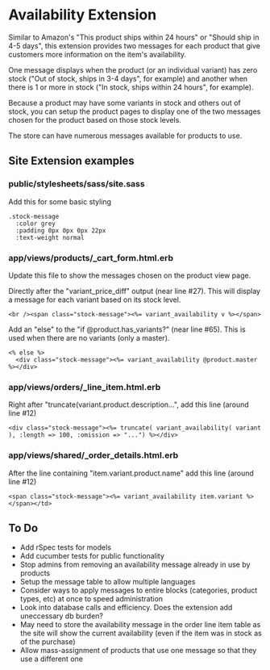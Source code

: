 Availability Extension
======================

Similar to Amazon's "This product ships within 24 hours" or "Should ship in 4-5 days", this extension provides two messages for each product that give customers more information on the item's availability.

One message displays when the product (or an individual variant) has zero stock ("Out of stock, ships in 3-4 days", for example) and another when there is 1 or more in stock ("In stock, ships within 24 hours", for example).

Because a product may have some variants in stock and others out of stock, you can setup the product pages to display one of the two messages chosen for the product based on those stock levels.

The store can have numerous messages available for products to use.

Site Extension examples
-----------------------

### public/stylesheets/sass/site.sass ###

Add this for some basic styling

    .stock-message
      :color grey
      :padding 0px 0px 0px 22px
      :text-weight normal
  
### app/views/products/_cart_form.html.erb ###

Update this file to show the messages chosen on the product view page.

Directly after the "variant_price_diff" output (near line #27). This will display a message for each variant based on its stock level.

    <br /><span class="stock-message"><%= variant_availability v %></span>

Add an "else" to the "if @product.has_variants?" (near line #65). This is used when there are no variants (only a master).

    <% else %>
      <div class="stock-message"><%= variant_availability @product.master %></div>

### app/views/orders/_line_item.html.erb ###

Right after "truncate(variant.product.description...", add this line (around line #12)

    <div class="stock-message"><%= truncate( variant_availability( variant ), :length => 100, :omission => "...") %></div>

### app/views/shared/_order_details.html.erb ###

After the line containing "item.variant.product.name" add this line (around line #12)

    <span class="stock-message"><%= variant_availability item.variant %></span></td>

To Do
-----------------------

* Add rSpec tests for models
* Add cucumber tests for public functionality
* Stop admins from removing an availability message already in use by products
* Setup the message table to allow multiple languages
* Consider ways to apply messages to entire blocks (categories, product types, etc) at once to speed administration
* Look into database calls and efficiency. Does the extension add uneccessary db burden?
* May need to store the availability message in the order line item table as the site will show the current availability (even if the item was in stock as of the purchase)
* Allow mass-assignment of products that use one message so that they use a different one